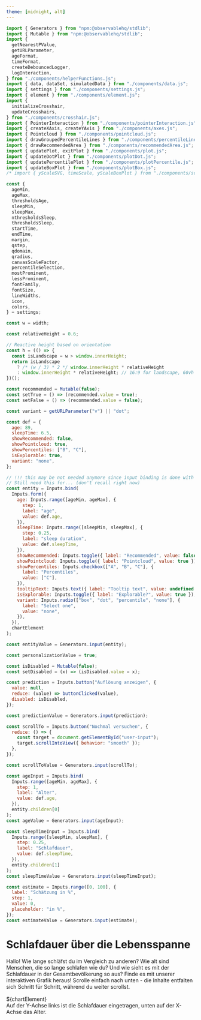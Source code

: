 ```yaml
---
theme: [midnight, alt]
---
```


<style>

.scroll-container {
  /* position: relative; */
  margin: 1rem auto;
}

.scroll-info {
  position: sticky;
  top: 0;
  margin: 0 auto;
  background-color: var(--theme-background-alt);
  /* z-index: -1; */
  /* pointer-events: none; */
  /* transition: z-index 0.3s ease, pointer-events 0.3s ease; */
}

/* .scroll-info.interactive {
  z-index: 3;
  pointer-events: auto;
} */

/* .scroll-info > div {
  position: relative;
} */

.scroll-info,
.scroll-section {
  transition: all 0.3s ease;
}
.scroll-section {
  position:relative;
  max-width: 32rem;
  margin: 0 auto 60vh;
  z-index: 2;
}

.scroll-section.inactive {
  opacity: 0.5; /* Adjust to desired dimming level */
  transition: opacity 0.3s ease; /* Smooth transition */
}

.scroll-section:last-of-type {
  margin-bottom: 30vh;
}

/* Style the buttons that are used to open and close the accordion panel */
/* .accordion {
  background-color: #eee;
  color: #444;
  cursor: pointer;
  padding: 18px;
  width: 100%;
  text-align: left;
  border: none;
  outline: none;
  transition: 0.4s;
} */

/* Add a background color to the button if it is clicked on (add the .active class with JS), and when you move the mouse over it (hover) */
/* .active, .accordion:hover {
  background-color: #ccc;
} */

/* Style the accordion panel. Note: hidden by default */
.panel {
  /* padding: 0 18px; */
  /* background-color: white; */
  display: none;
  overflow: hidden;
}

#answer {
  display: none;
  overflow: hidden;
}

</style>

```js
import { Generators } from "npm:@observablehq/stdlib";
import { Mutable } from "npm:@observablehq/stdlib";
import {
  getNearestPValue,
  getURLParameter,
  ageFormat,
  timeFormat,
  createDebouncedLogger,
  logInteraction,
} from "./components/helperFunctions.js";
import { data, dataSet, simulatedData } from "./components/data.js";
import { settings } from "./components/settings.js";
import { element } from "./components/element.js";
import {
  initializeCrosshair,
  updateCrosshairs,
} from "./components/crosshair.js";
import { PointerInteraction } from "./components/pointerInteraction.js";
import { createXAxis, createYAxis } from "./components/axes.js";
import { Pointcloud } from "./components/pointcloud.js";
import { drawGroupedPercentileLines } from "./components/percentileLines.js";
import { drawRecommendedArea } from "./components/recommendedArea.js";
import { updatePlot, exitPlot } from "./components/plot.js";
import { updateDotPlot } from "./components/plotDot.js";
import { updatePercentilePlot } from "./components/plotPercentile.js";
import { updateBoxPlot } from "./components/plotBox.js";
/* import { yScaleSVG, timeScale, yScaleBoxPlot } from "./components/scales.js"; */
```

```js
const {
  ageMin,
  ageMax,
  thresholdsAge,
  sleepMin,
  sleepMax,
  nthresholdsSleep,
  thresholdsSleep,
  startTime,
  endTime,
  margin,
  qstep,
  qdomain,
  qradius,
  canvasScaleFactor,
  percentileSelection,
  mostProminent,
  lessProminent,
  fontFamily,
  fontSize,
  lineWidths,
  icon,
  colors,
} = settings;
```

```js
const w = width;
```

```js
const relativeHeight = 0.6;
```

```js
// Reactive height based on orientation
const h = (() => {
  const isLandscape = w > window.innerHeight;
  return isLandscape
    ? /* (w / 3) * 2 */ window.innerHeight * relativeHeight
    : window.innerHeight * relativeHeight; // 16:9 for landscape, 60vh for portrait
})();
```

```js
const recommended = Mutable(false);
const setTrue = () => (recommended.value = true);
const setFalse = () => (recommended.value = false);
```

```js
const variant = getURLParameter("v") || "dot";
```

```js
const def = {
  age: 89,
  sleepTime: 6.5,
  showRecommended: false,
  showPointcloud: true,
  showPercentiles: ["B", "C"],
  isExplorable: true,
  variant: "none",
};
```

```js
// !!! this may be not needed anymore since input binding is done with separate input declarations
// Still need this for... (don't recall right now)
const entity = Inputs.bind(
  Inputs.form({
    age: Inputs.range([ageMin, ageMax], {
      step: 1,
      label: "age",
      value: def.age,
    }),
    sleepTime: Inputs.range([sleepMin, sleepMax], {
      step: 0.25,
      label: "sleep duration",
      value: def.sleepTime,
    }),
    showRecommended: Inputs.toggle({ label: "Recommended", value: false }),
    showPointcloud: Inputs.toggle({ label: "Pointcloud", value: true }),
    showPercentiles: Inputs.checkbox(["A", "B", "C"], {
      label: "Percentiles",
      value: ["C"],
    }),
    tooltipText: Inputs.text({ label: "Tooltip text", value: undefined }),
    isExplorable: Inputs.toggle({ label: "Explorable?", value: true }),
    variant: Inputs.radio(["box", "dot", "percentile", "none"], {
      label: "Select one",
      value: "none",
    }),
  }),
  chartElement
);
```

```js
const entityValue = Generators.input(entity);
```

```js
const personalizationValue = true;
```

```js
const isDisabled = Mutable(false);
const setDisabled = (x) => (isDisabled.value = x);
```

```js
const prediction = Inputs.button("Auflösung anzeigen", {
  value: null,
  reduce: (value) => buttonClicked(value),
  disabled: isDisabled,
});
```

```js
const predictionValue = Generators.input(prediction);
```

```js
const scrollTo = Inputs.button("Nochmal versuchen", {
  reduce: () => {
    const target = document.getElementById("user-input");
    target.scrollIntoView({ behavior: "smooth" });
  },
});
```

```js
const scrollToValue = Generators.input(scrollTo);
```

```js
const ageInput = Inputs.bind(
  Inputs.range([ageMin, ageMax], {
    step: 1,
    label: "Alter",
    value: def.age,
  }),
  entity.children[0]
);
const ageValue = Generators.input(ageInput);
```

```js
const sleepTimeInput = Inputs.bind(
  Inputs.range([sleepMin, sleepMax], {
    step: 0.25,
    label: "Schlafdauer",
    value: def.sleepTime,
  }),
  entity.children[1]
);
const sleepTimeValue = Generators.input(sleepTimeInput);
```

```js
const estimate = Inputs.range([0, 100], {
  label: "Schätzung in %",
  step: 1,
  value: 0,
  placeholder: "in %",
});
const estimateValue = Generators.input(estimate);
```

# Schlafdauer über die Lebensspanne

Hallo!
Wie lange schläfst du im Vergleich zu anderen? Wie alt sind Menschen, die so lange schlafen wie du? Und wie sieht es mit der Schlafdauer in der Gesamtbevölkerung so aus? Finde es mit unserer interaktiven Grafik heraus! Scrolle einfach nach unten - die Inhalte entfalten sich Schritt für Schritt, während du weiter scrollst.

<section class="scroll-container">
  <div class="scroll-info">${chartElement}</div>
  <div class="scroll-section card" data-step="1">Auf der Y-Achse links ist die Schlafdauer eingetragen, unten auf der X-Achse das Alter.</div>
  <div class="scroll-section card" data-step="2">Jeder winzige Punkt in der Wolke entspricht der Schlafdauer einer Person eines bestimmten Alters. Dazu haben Fachleute die Daten von über 150.000 Menschen aus verschiedenen Studien zusammengetragen. Je dichter die Wolke, desto mehr Menschen werden dort repräsentiert. Die Daten der Erwachsenen beruhen auf Selbsteinschätzungen, die der Kinder auf Angaben der Eltern. Studien zufolge unterliegt die Beurteilung der eigenen Schlafdauer oft Verzerrungen: Wer unter Schlafstörungen leidet, neigt dazu, die geschlafene Zeit zu unterschätzen. Gute Schläfer hingegen überschätzen sie häufig.</div>
  <div class="scroll-section card" data-step="3">Die Linien geben Perzentile an und zeigen, wie sich die Datenpunkte in der Stichprobe verteilen. Was das konkret heißt, siehst du im folgenden Bild:</div>
  <div class="scroll-section card" data-step="4">Karin ist 31 Jahre alt und liegt mit einer Schlafdauer von 7 Stunden im 50. Perzentil: Die eine Hälfte der 31-Jährigen schläft mehr, die andere weniger.</div>
   <div class="scroll-section card" data-step="5" id="user-input">
  Wie ist es bei dir? Gib hier dein Alter und deine übliche Schlafdauer (bspw. von letzter Nacht) ein, um dich in der Grafik verorten zu können! Wenn du weiter scrollst, kannst du dich mit anderen in deinem Alter vergleichen.
  ${ageInput}${sleepTimeInput}</div>
  <div class="scroll-section card" data-step="6">Die Figuren zeigen, wie lange Menschen in einem bestimmten Alter schlafen. Jede Figur steht für einen Anteil der Menschen in dieser Altersgruppe. Je höher oder tiefer eine Figur auf der Grafik ist, desto länger oder kürzer schlafen diese Menschen. Je mehr Figuren nebeneinanderstehen, desto mehr Menschen schlafen die Stundenanzahl, die links auf dieser Höhe angegeben ist.</div> 
    <div class="scroll-section card" data-step="7">Was würdest du schätzen, wie viel Prozent der Menschen in ${personalizationValue ? "deiner" : "dieser"} Altersgruppe schlafen kürzer als du?${estimate}${prediction}
      <div id="answer">Die richtige Antwort ist ${Math.round(getNearestPValue(dataSet, chartValue.age, chartValue.sleepTime) * 100)}% Versuche es gerne nochmal mit einem anderen Alter/Schlafdauer. Wenn du auf den Button klickst, scrollt die Seite wieder nach oben zur richtigen Stelle. Wenn du lieber fortfahren willst, scrolle wie gehabt weiter nach unten.${scrollTo}
      </div>
    </div>  
   <div class="scroll-section card" data-step="8">Jetzt kannst du die Grafik frei erkunden, indem du den Cursor in die Grafik bewegst.</div>
      <div class="scroll-section card" data-step="8">Jetzt kannst du die Grafik frei erkunden, indem du den Cursor in die Grafik bewegst.</div>

</section>

```js
console.log("dataSet", dataSet);
```

```js
/* const container = d3.select(element("div")); */
console.log("Codeblock executed");
const container = d3.create("div");
container.style("position", "relative");
container.style("background-color", `var(--theme-background)`);

const canvas = container.append("canvas").node();
const context = canvas.getContext("2d");

// Initialize the value of the container
container.node().value = {
  age: undefined,
  sleepTime: undefined,
  showRecommended: false,
  showPointcloud: true,
  showPercentiles: ["B", "C"],
  tooltipText: undefined,
  isExplorable: false,
  variant: "none",
};

canvas.width = w * canvasScaleFactor;
canvas.height = h * canvasScaleFactor;

canvas.style.width = `${w}px`;
canvas.style.height = `${h}px`;

const svg = container
  .append("svg")
  .attr("class", "svg")
  .attr("width", w)
  .attr("height", h)
  .style("position", "absolute")
  .style("top", "0px")
  .style("left", "0px");

const defs = svg.append("defs");

defs
  .append("symbol")
  .attr("id", "man-icon")
  .attr("viewBox", "0 -960 960 960")
  .append("path")
  .attr("d", icon)
  .attr("fill", "white");

const pointcloud = new Pointcloud(context, canvas, {
  simulatedData,
  xScale: xScaleSVG,
  yScale: yScaleSVG,
});

// Create Axes
createXAxis(svg, xScaleSVG, h);
createYAxis(svg, timeScale, w);

const crosshair = initializeCrosshair(svg, xScaleSVG, yScaleSVG, w, h, margin);

// Setup the pointer interactions like pointerMoved and pointerClicked
/* new PointerInteraction(svg, container); */
new PointerInteraction(svg, container, {
  margin,
  w,
  h,
  xScaleSVG,
  yScaleSVG,
});

function update(data) {
  /* console.log("data", data); */
  /* console.log("node", container.node().value.variant); */

  // Update the pointcloud visibility
  pointcloud.setVisibility(container.node().value.showPointcloud);

  switch (container.node().value.variant) {
    case "percentile":
      updatePercentilePlot(data, xScaleSVG, yScaleSVG);
      break;
    case "dot":
      updateDotPlot(data, container.node().value, xScaleSVG, yScaleDotPlot);
      break;
    case "box":
      updateBoxPlot(data, xScaleSVG, yScaleBoxPlot);
      break;
    case "none":
      exitPlot();
      break;
    default:
      console.error("Unknown plot type selected");
  }

  // Draw percentiles
  drawGroupedPercentileLines(svg, container, {
    groupedByPercentile,
    xScaleSVG,
    yScaleSVG,
  });

  // Draw recommended Area
  drawRecommendedArea(svg, container, {
    xScaleSVG,
    yScaleSVG,
  });

  updateCrosshairs(container.node().value, crosshair, xScaleSVG, yScaleSVG, w);
}

container.node().update = update;
```

```js
const chartElement = container.node();
```

```js
const chartValue = Generators.input(chartElement);
```

```js
const cases = [
  { name: "Leo", age: 8.1, tib: 12 },
  { name: "Paula", age: 17.35, tib: 9 },
  { name: "Karin", age: 31.15, tib: 7 },
  { name: "Maria", age: 75, tib: 6 },
];
```

```js
function set(input, value) {
  input.value = value;
  input.dispatchEvent(new Event("input", { bubbles: true }));
}
```

```js
const update = chartElement.update(dataSet.get(chartValue.age));
```

```js
const band = 1;
```

<!-- ---

### Helper Functions -->

```js
function roundToStep(value, step) {
  return Math.round(value / step) * step;
}
```

<!-- ---
### Scales -->

```js
const xScaleSVG = d3
  .scaleLinear()
  .domain([ageMin, ageMax]) // Data space
  .rangeRound([margin.left, w - margin.right]) // Pixel space
  .clamp(true);
```

```js
const yScaleSVG = d3
  .scaleLinear()
  .domain([sleepMin, sleepMax]) // Data space
  .rangeRound([h - margin.bottom, margin.top]) // Pixel space, inverted because canvas y=0 is at the top
  .clamp(true);
```

```js
const timeScale = d3
  .scaleTime()
  .domain([startTime, endTime])
  .range([h - margin.bottom, margin.top])
  .clamp(true);
```

```js
const xScaleDotPlot = d3
  .scaleLinear()
  .domain([0, qymax])
  .range([0, qymax * qradius * 2]);
```

```js
const yScaleDotPlot = d3
  .scaleLinear()
  .domain([sleepMin, sleepMax])
  .range([h - margin.bottom, margin.top]);
```

```js
const xScaleBoxPlot = d3
  .scaleLinear()
  .domain([ageMin, ageMax])
  .rangeRound([margin.left, w - margin.right]);
```

```js
const yScaleBoxPlot = d3
  .scaleLinear()
  .domain([sleepMin, sleepMax])
  .range([h - margin.bottom, margin.top]);
```

```js
const rangeSteps = d3.range(4, 13.5, 0.5); // Creates an array from 4 to 13 with steps of 0.5
```

```js
const yScaleCrosshair = d3
  .scaleThreshold()
  .domain(rangeSteps) // Data space
  .range(d3.range(h - margin.bottom, margin.top, -1)); // Assuming equal step in pixel space // Assuming equal step in pixel space
```

```js
const yScaleCrosshair1 = d3
  .scaleQuantize()
  .domain([h - margin.bottom, margin.top])
  .range(thresholdsSleep);
```

```js
const yScaleQuantize = d3
  .scaleQuantize()
  .domain(d3.range(h - margin.bottom, margin.top, -1))
  .range([4, 13]); // Assuming equal step in pixel space
```

<!-- ---

### Quantile Dot Plots -->

```js
// find the maximum amount of stacked dots
const qymax = Math.max(
  ...data.map((obj) =>
    Math.max(
      ...d3
        .rollup(
          obj.dot,
          (v) => v.length, // Count the entries
          (d) => d.x // Group by the x value
        )
        .values()
    )
  )
);
```

<!-- ---

### Cases -->

```js
function drawCases(svg) {
  const casesGroup = svg.append("g").attr("id", "casesGroup");
  casesGroup
    .selectAll("circle")
    .data(cases) // Bind data for each case
    .join("circle") // Create a circle for each case
    .attr("cx", (d) => xScaleSVG(d.age)) // Set the x-coordinate based on the age
    .attr("cy", (d) => yScaleSVG(d.tib)) // Set the y-coordinate based on the tib
    .attr("r", 2.5) // Radius of the circle
    .attr("fill", colors.text); // Fill color of the circles
}
```

<!-- ---

### data -->

```js
const groupedByPercentile = d3.groups(flattenedData, (d) => d.percentile);
```

```js
const flattenedData = data.flatMap((d) =>
  d.percentile.map((p) => ({
    age: d.ageRange.start,
    percentile: Math.round(p.p * 100),
    tst: p.q,
  }))
);
```

<style>
@import url('https://fonts.googleapis.com/css2?family=Roboto&display=swap');
</style>

```js
const targetSection = document.querySelector(
  '.scroll-section.card[data-step="5"]'
);
```

```js
const lastSection = document.querySelector(
  '.scroll-section.card[data-step="8"]'
);
```

```js
const info = document.querySelector(".scroll-info");
const targets = document.querySelectorAll(".scroll-section");

const observerCallback = (entries, observer) => {
  entries.forEach((entry) => {
    const visibleSection = entry.target;
    const step = visibleSection.dataset.step;

    if (entry.isIntersecting) {
      // Section is visible
      visibleSection.classList.remove("inactive");
      /* console.log(`Section ${step} is now visible.`); */

      // Fetch the latest values without making the cell reactive
      const currentAgeValue = ageInput.value;
      const currentSleepTimeValue = sleepTimeInput.value;

      // Get the steps object
      const steps = getSteps(currentAgeValue, currentSleepTimeValue);

      window["optimizely"] = window["optimizely"] || [];
      window["optimizely"].push({
        type: "event",
        eventName: "kielscn_schlafdauer_sctn_visible",
        tags: {
          section: step,
          age_value: steps[step].age,
          sleepTime_value: steps[step].sleepTime,
        },
      });

      // Update the chartElement with the current step
      set(chartElement, steps[step]);

      // reseting the prediction visibility
      const target = document.getElementById("answer");
      target.style.display = "none";
      setDisabled(false);
      set(estimate, 0);

      // Additional behavior for the last section (step 8)
      if (step === "8") {
        info.classList.add("interactive");
        /* console.log("Enabled interactive graphic for the last section."); */
      }
    } else {
      // Section is not visible
      visibleSection.classList.add("inactive");

      // Remove interaction if the last section is no longer visible
      if (step === "8") {
        info.classList.remove("interactive");
        /* console.log(
          "Disabled interactive graphic as the last section is no longer visible."
        ); */
      }
    }
  });
};

const observerOptions = {
  root: null, // Use the viewport as the root
  rootMargin: `0% 0% -${100 - relativeHeight * 100}% 0%`, // Adjust as needed
  /* threshold: 0.5, */ // Trigger when 50% of the section is visible
};

const observer = new IntersectionObserver(observerCallback, observerOptions);

targets.forEach((target) => {
  observer.observe(target);
});

invalidation.then(() => observer.disconnect());
```

<!-- ```js
predictionValue; // run this block when the button is clicked
const target = document.getElementById("answer");
target.style.display = "block";

console.log("code run");

window["optimizely"] = window["optimizely"] || [];
window["optimizely"].push({
  type: "event",
  eventName: "kielscn_schlafdauer_sctn_7_input_changed",
  tags: {
    estimate_value: document.querySelector(
      '.scroll-section.card[data-step="7"] input[type=number]'
    ).value,
  },
});
``` -->

```js
const buttonClicked = (value) => {
  setDisabled(true);
  const target = document.getElementById("answer");
  target.style.display = "block";

  window["optimizely"] = window["optimizely"] || [];
  window["optimizely"].push({
    type: "event",
    eventName: "kielscn_schlafdauer_sctn_7_input_changed",
    tags: {
      estimate_value: document.querySelector(
        '.scroll-section.card[data-step="7"] input[type=number]'
      ).value,
    },
  });
  return value + 1;
};
```

```js
function getSteps(age, sleepTime) {
  return {
    0: {
      age: undefined,
      sleepTime: undefined,
      showRecommended: false,
      showPointcloud: false,
      showPercentiles: [],
      tooltipText: undefined,
      isExplorable: false,
      variant: "none",
    },
    1: {
      age: undefined,
      sleepTime: undefined,
      showRecommended: false,
      showPointcloud: false,
      showPercentiles: [],
      tooltipText: undefined,
      isExplorable: false,
      variant: "none",
    },
    2: {
      age: undefined,
      sleepTime: undefined,
      showRecommended: false,
      showPointcloud: true,
      showPercentiles: [],

      tooltipText: undefined,
      isExplorable: false,
      variant: "none",
    },
    3: {
      age: undefined,
      sleepTime: undefined,
      showRecommended: false,
      showPointcloud: true,
      showPercentiles: ["C"],
      tooltipText: undefined,
      isExplorable: false,
      variant: "none",
    },
    4: {
      age: 31,
      sleepTime: 7,
      showRecommended: false,
      showPointcloud: true,
      showPercentiles: ["C"],
      tooltipText: "Karin",
      isExplorable: false,
      variant: "none",
    },
    5: {
      age: age,
      sleepTime: sleepTime,
      showRecommended: false,
      showPointcloud: true,
      showPercentiles: ["C"],
      tooltipText: "Du",
      isExplorable: false,
      variant: "none",
    },
    6: {
      age: age,
      sleepTime: sleepTime,
      showRecommended: false,
      showPointcloud: true,
      showPercentiles: ["C"],
      tooltipText: undefined,
      isExplorable: false,
      variant: variant,
    },
    7: {
      age: age,
      sleepTime: sleepTime,
      showRecommended: false,
      showPointcloud: true,
      showPercentiles: ["C"],
      tooltipText: undefined,
      isExplorable: false,
      variant: variant,
    },
    8: {
      age: age,
      sleepTime: sleepTime,
      showRecommended: false,
      showPointcloud: true,
      showPercentiles: ["C"],
      tooltipText: undefined,
      isExplorable: true,
      variant: variant,
    },
  };
}
```

